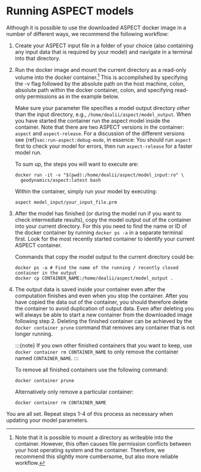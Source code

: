 
# Running ASPECT models

Although it is possible to use the downloaded
ASPECT docker image in a number of different ways, we
recommend the following workflow:

1.  Create your ASPECT input file in a folder
    of your choice (also containing any input data that is required
    by your model) and navigate in a terminal into that directory.

2.  Run the docker image and mount the current directory as a read-only volume
    into the docker container.[^footnote1] This is accomplished by specifying the -v
    flag followed by the absolute path on the host machine, colon, absolute
    path within the docker container, colon, and specifying read-only
    permissions as in the example below.

    Make sure your parameter file specifies a model output directory *other*
    than the input directory, e.g., `/home/dealii/aspect/model_output`. When
    you have started the container run the aspect model inside the container.
    Note that there are two ASPECT versions in the container:
    `aspect` and `aspect-release`. For a discussion of the different
    versions see {ref}`sec:run-aspect:debug-mode`, in
    essence: You should run `aspect` first to check your model for errors,
    then run `aspect-release` for a faster model run.

    To sum up, the steps you will want to execute are:

    ``` ksh
    docker run -it -v "$(pwd):/home/dealii/aspect/model_input:ro" \
      geodynamics/aspect:latest bash
    ```

    Within the container, simply run your model by executing:

    ``` ksh
    aspect model_input/your_input_file.prm
    ```

3.  After the model has finished (or during the model run if you want to check
    intermediate results), copy the model output out of the container into your
    current directory. For this you need to find the name or ID of the docker
    container by running `docker ps -a` in a separate terminal first. Look for
    the most recently started container to identify your current
    ASPECT container.

    Commands that copy the model output to the current directory could be:

    ``` ksh
    docker ps -a # Find the name of the running / recently closed container in the output
    docker cp CONTAINER_NAME:/home/dealii/aspect/model_output .
    ```

4.  The output data is saved inside your container even after the computation
    finishes and even when you stop the container. After you have copied the
    data out of the container, you should therefore delete the container to
    avoid duplication of output data. Even after deleting you will always be
    able to start a new container from the downloaded image following step 2.
    Deleting the finished container can be achieved by the
    `docker container prune` command that removes any container that is not
    longer running.

    :::{note}
    If you own other finished containers that you want to keep, use `docker container
    rm CONTAINER_NAME` to only remove the container named `CONTAINER_NAME`.
    :::

    To remove all finished containers use the following command:

    ``` ksh
    docker container prune
    ```

    Alternatively only remove a particular container:

    ``` ksh
    docker container rm CONTAINER_NAME
    ```

You are all set. Repeat steps 1-4 of this process as necessary when updating
your model parameters.

[^footnote1]: Note that it is possible to mount a directory as writeable
into the container. However, this often causes file permission conflicts
between your host operating system and the container. Therefore, we
recommend this slightly more cumbersome, but also more reliable workflow.
